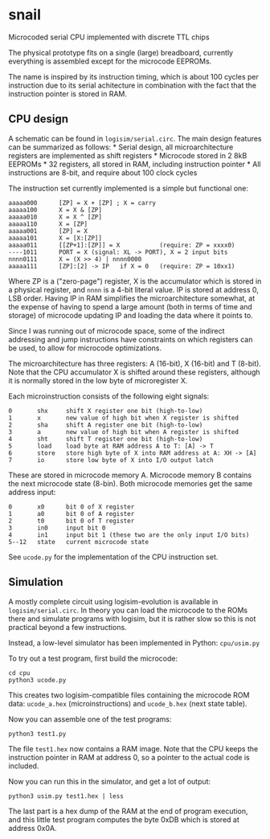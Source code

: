 # snail
Microcoded serial CPU implemented with discrete TTL chips

The physical prototype fits on a single (large) breadboard, currently
everything is assembled except for the microcode EEPROMs.

The name is inspired by its instruction timing, which is about 100 cycles per
instruction due to its serial achitecture in combination with the fact that
the instruction pointer is stored in RAM.

## CPU design

A schematic can be found in `logisim/serial.circ`. The main design features
can be summarized as follows:
    * Serial design, all microarchitecture registers are implemented as
      shift registers
    * Microcode stored in 2 8kB EEPROMs
    * 32 registers, all stored in RAM, including instruction pointer
    * All instructions are 8-bit, and require about 100 clock cycles

The instruction set currently implemented is a simple but functional one:

    aaaaa000      [ZP] = X + [ZP] ; X = carry
    aaaaa100      X = X & [ZP]
    aaaaa010      X = X ^ [ZP]
    aaaaa110      X = [ZP]
    aaaaa001      [ZP] = X
    aaaaa101      X = [X:[ZP]]
    aaaaa011      [[ZP+1]:[ZP]] = X           (require: ZP = xxxx0)
    ----1011      PORT = X (signal: XL -> PORT), X = 2 input bits
    nnnn0111      X = (X >> 4) | nnnn0000
    aaaaa111      [ZP]:[2] -> IP   if X = 0   (require: ZP = 10xx1)

Where ZP is a ("zero-page") register, X is the accumulator which is stored in
a physical register, and `nnnn` is a 4-bit literal value. IP is stored at
address 0, LSB order. Having IP in RAM simplifies the microarchitecture
somewhat, at the expense of having to spend a large amount (both in terms of
time and storage) of microcode updating IP and loading the data where it
points to.

Since I was running out of microcode space, some of the indirect addressing
and jump instructions have constraints on which registers can be used, to
allow for microcode optimizations.

The microarchitecture has three registers: A (16-bit), X (16-bit) and T
(8-bit). Note that the CPU accumulator X is shifted around these registers,
although it is normally stored in the low byte of microregister X.

Each microinstruction consists of the following eight signals:

    0       shx     shift X register one bit (high-to-low)
    1       x       new value of high bit when X register is shifted
    2       sha     shift A register one bit (high-to-low)
    3       a       new value of high bit when A register is shifted
    4       sht     shift T register one bit (high-to-low)
    5       load    load byte at RAM address A to T: [A] -> T
    6       store   store high byte of X into RAM address at A: XH -> [A]
    7       io      store low byte of X into I/O output latch

These are stored in microcode memory A. Microcode memory B contains the next
microcode state (8-bin). Both microcode memories get the same address input:

    0       x0      bit 0 of X register
    1       a0      bit 0 of A register
    2       t0      bit 0 of T register
    3       in0     input bit 0
    4       in1     input bit 1 (these two are the only input I/O bits)
    5--12   state   current microcode state

See `ucode.py` for the implementation of the CPU instruction set.


## Simulation

A mostly complete circuit using logisim-evolution is available in
`logisim/serial.circ`. In theory you can load the microcode to the ROMs there
and simulate programs with logisim, but it is rather slow so this is not
practical beyond a few instructions.

Instead, a low-level simulator has been implemented in Python: `cpu/usim.py`

To try out a test program, first build the microcode:

    cd cpu
    python3 ucode.py

This creates two logisim-compatible files containing the microcode ROM
data: `ucode_a.hex` (microinstructions) and `ucode_b.hex` (next state table).

Now you can assemble one of the test programs:

    python3 test1.py

The file `test1.hex` now contains a RAM image. Note that the CPU keeps the
instruction pointer in RAM at address 0, so a pointer to the actual code is
included.

Now you can run this in the simulator, and get a lot of output:

    python3 usim.py test1.hex | less

The last part is a hex dump of the RAM at the end of program execution, and
this little test program computes the byte 0xDB which is stored at address
0x0A.


